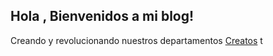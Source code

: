## Hola , Bienvenidos a mi blog!

Creando y revolucionando nuestros departamentos [Creatos](https://github.com/Creadors) t




